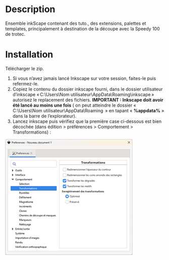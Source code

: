 # Description
Ensemble inkScape contenant des tuto., des extensions, palettes et templates, principalement à destination de la découpe avec la Speedy 100 de trotec.
# Installation 
Télécharger le zip.
1.	Si vous n’avez jamais lancé Inkscape sur votre session, faites-le puis refermez-le.
2.	Copiez le contenu du dossier inkscape fourni, dans le dossier utilisateur d’inkscape « C:\Users\Nom utilisateur\AppData\Roaming\inkscape » autorisez le replacement des fichiers. **IMPORTANT : Inkscape doit avoir été lancé au moins une fois** ( on peut atteindre le dossier « C:\Users\Nom utilisateur\AppData\Roaming  » en tapant « **%appdata%** » dans la barre de l’explorateur).
3.	Lancez inkscape puis vérifiez que la première case ci-dessous est bien décochée (dans édition >  préférences > Comportement > Transformations) :


![configuration 1](Config1.png)